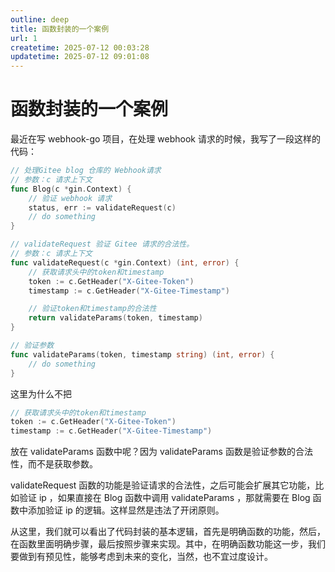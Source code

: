```yaml
---
outline: deep
title: 函数封装的一个案例
url: 1
createtime: 2025-07-12 00:03:28
updatetime: 2025-07-12 09:01:08
---
```


# 函数封装的一个案例

最近在写 webhook-go 项目，在处理 webhook 请求的时候，我写了一段这样的代码：
```go
// 处理Gitee blog 仓库的 Webhook请求
// 参数：c 请求上下文
func Blog(c *gin.Context) {
	// 验证 webhook 请求
	status, err := validateRequest(c)
	// do something
}

// validateRequest 验证 Gitee 请求的合法性。
// 参数：c 请求上下文
func validateRequest(c *gin.Context) (int, error) {
	// 获取请求头中的token和timestamp
	token := c.GetHeader("X-Gitee-Token")
	timestamp := c.GetHeader("X-Gitee-Timestamp")

	// 验证token和timestamp的合法性
	return validateParams(token, timestamp)
}

// 验证参数
func validateParams(token, timestamp string) (int, error) {
    // do something
}
```
这里为什么不把
```go
// 获取请求头中的token和timestamp
token := c.GetHeader("X-Gitee-Token")
timestamp := c.GetHeader("X-Gitee-Timestamp")
```
放在 validateParams 函数中呢？因为 validateParams 函数是验证参数的合法性，而不是获取参数。

validateRequest 函数的功能是验证请求的合法性，之后可能会扩展其它功能，比如验证 ip ，如果直接在 Blog 函数中调用 validateParams ，那就需要在 Blog 函数中添加验证 ip 的逻辑。这样显然是违法了开闭原则。

从这里，我们就可以看出了代码封装的基本逻辑，首先是明确函数的功能，然后，在函数里面明确步骤，最后按照步骤来实现。其中，在明确函数功能这一步，我们要做到有预见性，能够考虑到未来的变化，当然，也不宜过度设计。